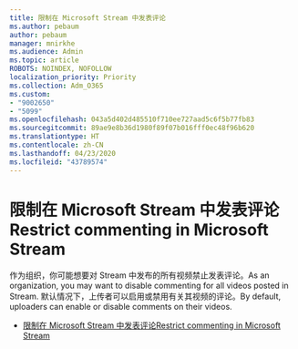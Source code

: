```yaml
---
title: 限制在 Microsoft Stream 中发表评论
ms.author: pebaum
author: pebaum
manager: mnirkhe
ms.audience: Admin
ms.topic: article
ROBOTS: NOINDEX, NOFOLLOW
localization_priority: Priority
ms.collection: Adm_O365
ms.custom:
- "9002650"
- "5099"
ms.openlocfilehash: 043a5d402d485510f710ee727aad5c6f5b77fb83
ms.sourcegitcommit: 89ae9e8b36d1980f89f07b016fff0ec48f96b620
ms.translationtype: HT
ms.contentlocale: zh-CN
ms.lasthandoff: 04/23/2020
ms.locfileid: "43789574"
---
```

# <a name="restrict-commenting-in-microsoft-stream"></a><span data-ttu-id="36337-102">限制在 Microsoft Stream 中发表评论</span><span class="sxs-lookup"><span data-stu-id="36337-102">Restrict commenting in Microsoft Stream</span></span>

<span data-ttu-id="36337-103">作为组织，你可能想要对 Stream 中发布的所有视频禁止发表评论。</span><span class="sxs-lookup"><span data-stu-id="36337-103">As an organization, you may want to disable commenting for all videos posted in Stream.</span></span> <span data-ttu-id="36337-104">默认情况下，上传者可以启用或禁用有关其视频的评论。</span><span class="sxs-lookup"><span data-stu-id="36337-104">By default, uploaders can enable or disable comments on their videos.</span></span>

- [<span data-ttu-id="36337-105">限制在 Microsoft Stream 中发表评论</span><span class="sxs-lookup"><span data-stu-id="36337-105">Restrict commenting in Microsoft Stream</span></span>](https://docs.microsoft.com/stream/portal-disable-comments)
